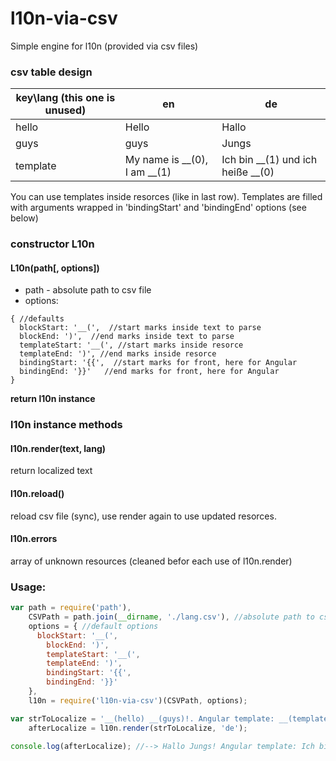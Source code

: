 # l10n-via-csv
Simple engine for l10n (provided via csv files)

### csv table design
| key\lang (this one is unused) | en  | de  |
|---|---|---|
| hello | Hello | Hallo |
| guys | guys | Jungs  |
| template | My name is __(0), I am __(1) | Ich bin __(1) und ich heiße __(0)  |

You can use templates inside resorces (like in last row). Templates are filled with arguments wrapped in 'bindingStart' and 'bindingEnd' options (see below)

### constructor L10n
#### L10n(path[, options])
* path - absolute path to csv file
* options:
```
{ //defaults
  blockStart: '__(',  //start marks inside text to parse
  blockEnd: ')',  //end marks inside text to parse
  templateStart: '__(', //start marks inside resorce
  templateEnd: ')', //end marks inside resorce
  bindingStart: '{{',  //start marks for front, here for Angular
  bindingEnd: '}}'   //end marks for front, here for Angular
}
```
**return l10n instance**

### l10n instance methods
#### l10n.render(text, lang)
return localized text

#### l10n.reload()
reload csv file (sync), use render again to use updated resorces. 

#### l10n.errors
array of unknown resources (cleaned befor each use of l10n.render)

### Usage:
```js
var path = require('path'),
    CSVPath = path.join(__dirname, './lang.csv'), //absolute path to csv file
    options = { //default options
      blockStart: '__(',
  		blockEnd: ')',
  		templateStart: '__(',
  		templateEnd: ')',
  		bindingStart: '{{',
  		bindingEnd: '}}'
    },
    l10n = require('l10n-via-csv')(CSVPath, options);

var strToLocalize = '__(hello) __(guys)!. Angular template: __(template, name, age)',
    afterLocalize = l10n.render(strToLocalize, 'de');

console.log(afterLocalize); //--> Hallo Jungs! Angular template: Ich bin {{age}} und ich heiße {{name}}.
```
